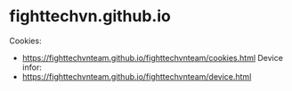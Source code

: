# fighttechvn.github.io
Cookies: 
- https://fighttechvnteam.github.io/fighttechvnteam/cookies.html
Device infor: 
- https://fighttechvnteam.github.io/fighttechvnteam/device.html